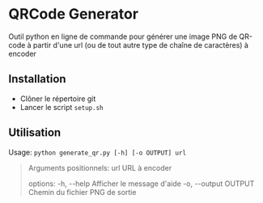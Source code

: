 # QRCode Generator

Outil python en ligne de commande pour générer une image PNG de QR-code 
à partir d'une url (ou de tout autre type de chaîne de caractères) à encoder

## Installation

- Clôner le répertoire git
- Lancer le script `setup.sh`

## Utilisation

Usage: `python generate_qr.py [-h] [-o OUTPUT] url`

 
> Arguments positionnels:
>   url                  URL à encoder
> 
> options:
>   -h, --help           Afficher le message d'aide 
>   -o, --output OUTPUT  Chemin du fichier PNG de sortie
